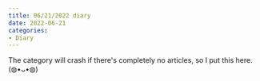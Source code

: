 ```yaml
---
title: 06/21/2022 diary
date: 2022-06-21
categories:
- Diary
---
```

The category will crash if there's completely no articles, so I put this here. (◍•ᴗ•◍)